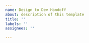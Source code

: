 ```yaml
---
name: Design to Dev Handoff
about: description of this template
title: ''
labels: ''
assignees: ''

---
```


<!------------------------------------------------------------------------------
│                  Design -> Dev Handoff Checklist
│            
│       1. Link to original design ticket (if applicable) 
│       2. Link to Redpen (if applicable)
│       3. Design changes been merged into the master Sketch file
│       4. Desktop and mobile mockups are included
│       5. Assets are included
│       6. Hover state for elements are designed
│       7. Other states for elements are designed (e.g., error state for form)     
│      
└------------------------------------------------------------------------------>
